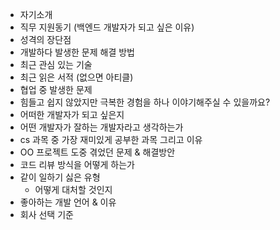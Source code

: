 - 자기소개
- 직무 지원동기 (백엔드 개발자가 되고 싶은 이유)
- 성격의 장단점
- 개발하다 발생한 문제 해결 방법
- 최근 관심 있는 기술
- 최근 읽은 서적 (없으면 아티클)
- 협업 중 발생한 문제
- 힘들고 쉽지 않았지만 극복한 경험을 하나 이야기해주실 수 있을까요?
- 어떠한 개발자가 되고 싶은지
- 어떤 개발자가 잘하는 개발자라고 생각하는가
- cs 과목 중 가장 재미있게 공부한 과목 그리고 이유
- OO 프로젝트 도중 겪었던 문제 & 해결방안
- 코드 리뷰 방식을 어떻게 하는가
- 같이 일하기 싫은 유형
    - 어떻게 대처할 것인지
- 좋아하는 개발 언어 & 이유
- 회사 선택 기준